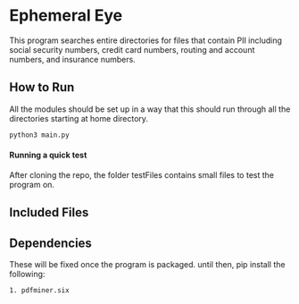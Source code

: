 # Ephemeral Eye

This program searches entire directories for files that contain PII including social security numbers, credit card numbers, routing and account numbers, and insurance numbers.

## How to Run
All the modules should be set up in a way that this should run through all the directories starting at home directory.

```python
python3 main.py
```
#### Running a quick test
After cloning the repo, the folder testFiles contains small files to test the program on.

## Included Files

## Dependencies
These will be fixed once the program is packaged. until then, pip install the following:

```
1. pdfminer.six
```
